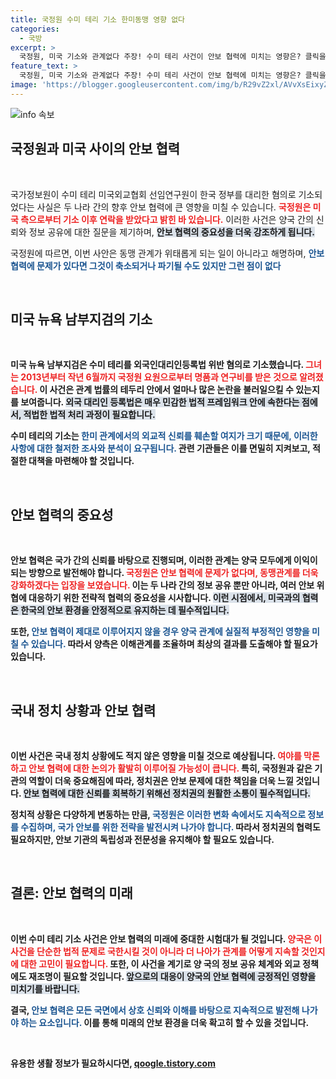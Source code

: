 ```yaml
---
title: 국정원 수미 테리 기소 한미동맹 영향 없다
categories:
  - 국방
excerpt: >
  국정원, 미국 기소와 관계없다 주장! 수미 테리 사건이 안보 협력에 미치는 영향은? 클릭을 부르는 이 사건의 핵심이 드러났다!
feature_text: >
  국정원, 미국 기소와 관계없다 주장! 수미 테리 사건이 안보 협력에 미치는 영향은? 클릭을 부르는 이 사건의 핵심이 드러났다!
image: 'https://blogger.googleusercontent.com/img/b/R29vZ2xl/AVvXsEixyZcFfHzMRdzZMjFBmAUKJYCLCGyLL1o632UiGVXcaFdKo_bkvkuCioo0uUKlGfBVcT3P84aROyZIXSBEx3Aw5nCQ3pTgDom1WDC4m8eifvWiAmWEEVb4x6G_l8C0QH225ldMjyaFvpxGEBGNO37VmDTDMHGhJPq73UglMfDca1-0aw/s1600/blogspot.png'
---
```


<p><img src="https://blogger.googleusercontent.com/img/b/R29vZ2xl/AVvXsEixyZcFfHzMRdzZMjFBmAUKJYCLCGyLL1o632UiGVXcaFdKo_bkvkuCioo0uUKlGfBVcT3P84aROyZIXSBEx3Aw5nCQ3pTgDom1WDC4m8eifvWiAmWEEVb4x6G_l8C0QH225ldMjyaFvpxGEBGNO37VmDTDMHGhJPq73UglMfDca1-0aw/s1600/blogspot.png" alt="info 속보" /></p>

<h2 data-ke-size="size26">국정원과 미국 사이의 안보 협력</h2>

<p data-ke-size="size16">&nbsp;</p>

<p>국가정보원이 수미 테리 미국외교협회 선임연구원이 한국 정부를 대리한 혐의로 기소되었다는 사실은 두 나라 간의 향후 안보 협력에 큰 영향을 미칠 수 있습니다. <b><span style="color: #ee2323;">국정원은 미국 측으로부터 기소 이후 연락을 받았다고 밝힌 바 있습니다.</span></b> 이러한 사건은 양국 간의 신뢰와 정보 공유에 대한 질문을 제기하며, <b><span style="background-color: #21538527;">안보 협력의 중요성을 더욱 강조하게 됩니다.</span></b> </p>

<p>국정원에 따르면, 이번 사안은 동맹 관계가 위태롭게 되는 일이 아니라고 해명하며, <b><span style="color: #1a5490;">안보 협력에 문제가 있다면 그것이 축소되거나 파기될 수도 있지만 그런 점이 없다</span></b고 주장했습니다. 따라서 이번 사건을 양국 간의 안보 협력과 직접적으로 연결하는 것은 바람직하지 않다는 점을 강조하였습니다.</p>

<p data-ke-size="size16">&nbsp;</p>

<h2 data-ke-size="size26">미국 뉴욕 남부지검의 기소</h2>

<p data-ke-size="size16">&nbsp;</p>

<p>미국 뉴욕 남부지검은 수미 테리를 외국인대리인등록법 위반 혐의로 기소했습니다. <b><span style="color: #ee2323;">그녀는 2013년부터 작년 6월까지 국정원 요원으로부터 명품과 연구비를 받은 것으로 알려졌습니다.</span></b> 이 사건은 관계 법률의 테두리 안에서 얼마나 많은 논란을 불러일으킬 수 있는지를 보여줍니다. <b><span style="background-color: #21538527;">외국 대리인 등록법은 매우 민감한 법적 프레임워크 안에 속한다는 점에서, 적법한 법적 처리 과정이 필요합니다.</span></b></p>

<p>수미 테리의 기소는 <b><span style="color: #1a5490;">한미 관계에서의 외교적 신뢰를 훼손할 여지가 크기 때문에, 이러한 사항에 대한 철저한 조사와 분석이 요구됩니다.</span></b> 관련 기관들은 이를 면밀히 지켜보고, 적절한 대책을 마련해야 할 것입니다.</p>

<p data-ke-size="size16">&nbsp;</p>

<h2 data-ke-size="size26">안보 협력의 중요성</h2>

<p data-ke-size="size16">&nbsp;</p>

<p>안보 협력은 국가 간의 신뢰를 바탕으로 진행되며, 이러한 관계는 양국 모두에게 이익이 되는 방향으로 발전해야 합니다. <b><span style="color: #ee2323;">국정원은 안보 협력에 문제가 없다며, 동맹관계를 더욱 강화하겠다는 입장을 보였습니다.</span></b> 이는 두 나라 간의 정보 공유 뿐만 아니라, 여러 안보 위협에 대응하기 위한 전략적 협력의 중요성을 시사합니다. <b><span style="background-color: #21538527;">이런 시점에서, 미국과의 협력은 한국의 안보 환경을 안정적으로 유지하는 데 필수적입니다.</span></b> </p>

<p>또한, <b><span style="color: #1a5490;">안보 협력이 제대로 이루어지지 않을 경우 양국 관계에 실질적 부정적인 영향을 미칠 수 있습니다.</span></b> 따라서 양측은 이해관계를 조율하며 최상의 결과를 도출해야 할 필요가 있습니다.</p>

<p data-ke-size="size16">&nbsp;</p>

<h2 data-ke-size="size26">국내 정치 상황과 안보 협력</h2>

<p data-ke-size="size16">&nbsp;</p>

<p>이번 사건은 국내 정치 상황에도 적지 않은 영향을 미칠 것으로 예상됩니다. <b><span style="color: #ee2323;">여야를 막론하고 안보 협력에 대한 논의가 활발히 이루어질 가능성이 큽니다.</span></b> 특히, 국정원과 같은 기관의 역할이 더욱 중요해짐에 따라, 정치권은 안보 문제에 대한 책임을 더욱 느낄 것입니다. <b><span style="background-color: #21538527;">안보 협력에 대한 신뢰를 회복하기 위해선 정치권의 원활한 소통이 필수적입니다.</span></b></p>

<p>정치적 상황은 다양하게 변동하는 만큼, <b><span style="color: #1a5490;">국정원은 이러한 변화 속에서도 지속적으로 정보를 수집하며, 국가 안보를 위한 전략을 발전시켜 나가야 합니다.</span></b> 따라서 정치권의 협력도 필요하지만, 안보 기관의 독립성과 전문성을 유지해야 할 필요도 있습니다.</p>

<p data-ke-size="size16">&nbsp;</p>

<h2 data-ke-size="size26">결론: 안보 협력의 미래</h2>

<p data-ke-size="size16">&nbsp;</p>

<p>이번 수미 테리 기소 사건은 안보 협력의 미래에 중대한 시험대가 될 것입니다. <b><span style="color: #ee2323;">양국은 이 사건을 단순한 법적 문제로 국한시킬 것이 아니라 더 나아가 관계를 어떻게 지속할 것인지에 대한 고민이 필요합니다.</span></b> 또한, 이 사건을 계기로 양 국의 정보 공유 체계와 외교 정책에도 재조명이 필요할 것입니다. <b><span style="background-color: #21538527;">앞으로의 대응이 양국의 안보 협력에 긍정적인 영향을 미치기를 바랍니다.</span></b> </p>

<p>결국, <b><span style="color: #1a5490;">안보 협력은 모든 국면에서 상호 신뢰와 이해를 바탕으로 지속적으로 발전해 나가야 하는 요소입니다.</span></b> 이를 통해 미래의 안보 환경을 더욱 확고히 할 수 있을 것입니다. </p>

<p data-ke-size="size16">&nbsp;</p>
유용한 생활 정보가 필요하시다면, <a href="https://qoogle.tistory.com" rel="dofollow">qoogle.tistory.com</a>


